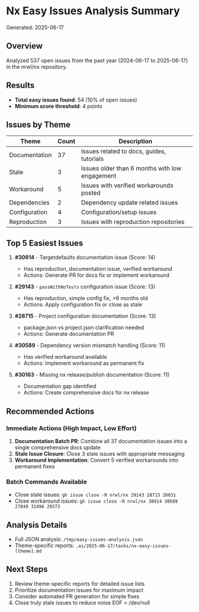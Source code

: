 # Nx Easy Issues Analysis Summary

Generated: 2025-06-17

## Overview

Analyzed 537 open issues from the past year (2024-06-17 to 2025-06-17) in the nrwl/nx repository.

## Results

- **Total easy issues found**: 54 (10% of open issues)
- **Minimum score threshold**: 4 points

## Issues by Theme

| Theme | Count | Description |
|-------|-------|-------------|
| Documentation | 37 | Issues related to docs, guides, tutorials |
| Stale | 3 | Issues older than 6 months with low engagement |
| Workaround | 5 | Issues with verified workarounds posted |
| Dependencies | 2 | Dependency update related issues |
| Configuration | 4 | Configuration/setup issues |
| Reproduction | 3 | Issues with reproduction repositories |

## Top 5 Easiest Issues

1. **#30914** - Targetdefaults documentation issue (Score: 14)
   - Has reproduction, documentation issue, verified workaround
   - Actions: Generate PR for docs fix or implement workaround

2. **#29143** - `passWithNoTests` configuration issue (Score: 13)
   - Has reproduction, simple config fix, >6 months old
   - Actions: Apply configuration fix or close as stale

3. **#28715** - Project configuration documentation (Score: 13)
   - package.json vs project.json clarification needed
   - Actions: Generate documentation PR

4. **#30589** - Dependency version mismatch handling (Score: 11)
   - Has verified workaround available
   - Actions: Implement workaround as permanent fix

5. **#30163** - Missing nx release/publish documentation (Score: 11)
   - Documentation gap identified
   - Actions: Create comprehensive docs for nx release

## Recommended Actions

### Immediate Actions (High Impact, Low Effort)

1. **Documentation Batch PR**: Combine all 37 documentation issues into a single comprehensive docs update
2. **Stale Issue Closure**: Close 3 stale issues with appropriate messaging
3. **Workaround Implementation**: Convert 5 verified workarounds into permanent fixes

### Batch Commands Available

- Close stale issues: `gh issue close -R nrwl/nx 29143 28715 26651`
- Close workaround issues: `gh issue close -R nrwl/nx 30914 30589 27849 31496 29373`

## Analysis Details

- Full JSON analysis: `/tmp/easy-issues-analysis.json`
- Theme-specific reports: `.ai/2025-06-17/tasks/nx-easy-issues-[theme].md`

## Next Steps

1. Review theme-specific reports for detailed issue lists
2. Prioritize documentation issues for maximum impact
3. Consider automated PR generation for simple fixes
4. Close truly stale issues to reduce noise
EOF < /dev/null